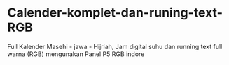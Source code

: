# Calender-komplet-dan-runing-text-RGB
Full Kalender Masehi - jawa - Hijriah, Jam digital suhu dan running text full warna (RGB) mengunakan Panel P5 RGB indore
